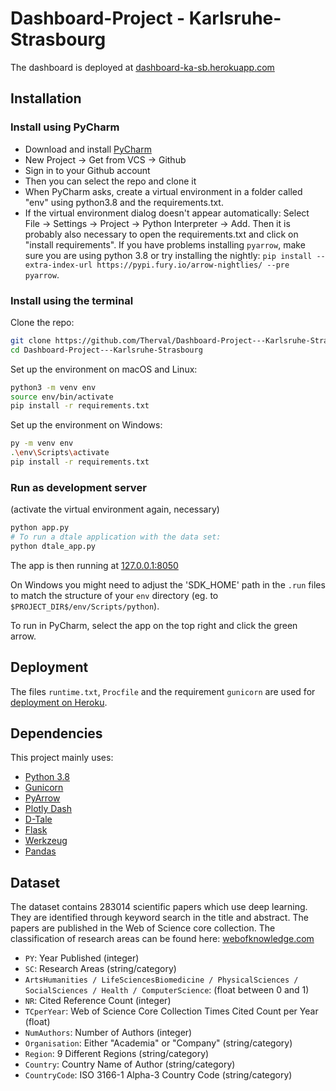 # Dashboard-Project - Karlsruhe-Strasbourg

The dashboard is deployed at [dashboard-ka-sb.herokuapp.com](https://dashboard-ka-sb.herokuapp.com/)

## Installation

### Install using PyCharm

- Download and install [PyCharm](https://www.jetbrains.com/pycharm/)
- New Project -> Get from VCS -> Github
- Sign in to your Github account
- Then you can select the repo and clone it
- When PyCharm asks, create a virtual environment in a folder called "env" using python3.8 and the requirements.txt.
- If the virtual environment dialog doesn't appear automatically: Select File -> Settings -> Project -> Python Interpreter -> Add.
Then it is probably also necessary to open the requirements.txt and click on "install requirements".
  If you have problems installing `pyarrow`, make sure you are using python 3.8 or try installing the nightly:
  `pip install --extra-index-url https://pypi.fury.io/arrow-nightlies/ --pre pyarrow`.

### Install using the terminal

Clone the repo:

```sh
git clone https://github.com/Therval/Dashboard-Project---Karlsruhe-Strasbourg.git
cd Dashboard-Project---Karlsruhe-Strasbourg
```

Set up the environment on macOS and Linux:

```sh
python3 -m venv env
source env/bin/activate
pip install -r requirements.txt
```

Set up the environment on Windows:

```sh
py -m venv env
.\env\Scripts\activate
pip install -r requirements.txt
```

### Run as development server

(activate the virtual environment again, necessary)

```sh
python app.py
# To run a dtale application with the data set:
python dtale_app.py
```

The app is then running at
[127.0.0.1:8050](http://127.0.0.1:8050/)

On Windows you might need to adjust the 'SDK_HOME' path in the `.run` files to match the structure of your `env`
directory (eg. to `$PROJECT_DIR$/env/Scripts/python`).

To run in PyCharm, select the app on the top right and click the green arrow.

## Deployment

The files `runtime.txt`, `Procfile` and the requirement `gunicorn` are used for
[deployment on Heroku](https://dash.plotly.com/deployment).

## Dependencies

This project mainly uses:

- [Python 3.8](https://www.python.org/)
- [Gunicorn](https://gunicorn.org/)
- [PyArrow](https://arrow.apache.org/docs/python/)
- [Plotly Dash](https://plotly.com/dash/)
- [D-Tale](https://github.com/man-group/dtale)
- [Flask](https://flask.palletsprojects.com/)
- [Werkzeug](https://palletsprojects.com/p/werkzeug/)
- [Pandas](https://pandas.pydata.org/)

## Dataset

The dataset contains 283014 scientific papers which use deep learning.
They are identified through keyword search in the title and abstract.
The papers are published in the Web of Science core collection.
The classification of research areas can be found here:
[webofknowledge.com](https://images.webofknowledge.com/images/help/WOS/hp_research_areas_easca.html)

- `PY`: Year Published (integer)
- `SC`: Research Areas (string/category)
- `ArtsHumanities /
  LifeSciencesBiomedicine /
  PhysicalSciences /
  SocialSciences /
  Health /
  ComputerScience`:
  (float between 0 and 1)
- `NR`: Cited Reference Count (integer)
- `TCperYear`: Web of Science Core Collection Times Cited Count per Year (float)
- `NumAuthors`: Number of Authors (integer)
- `Organisation`: Either "Academia" or "Company" (string/category)
- `Region`: 9 Different Regions (string/category)
- `Country`: Country Name of Author (string/category)
- `CountryCode`: ISO 3166-1 Alpha-3 Country Code (string/category)

